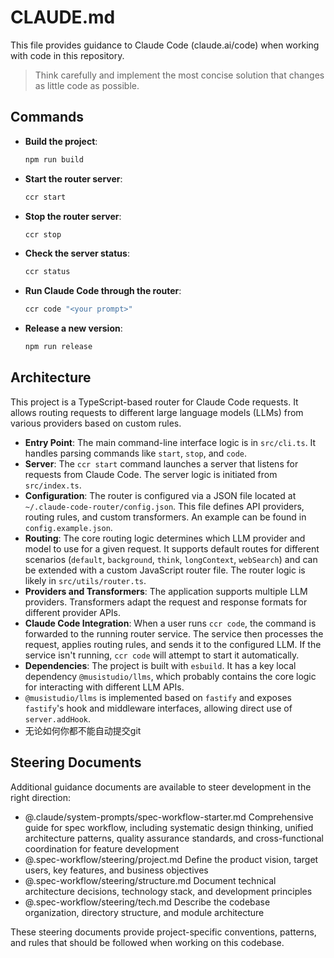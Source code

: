 # CLAUDE.md

This file provides guidance to Claude Code (claude.ai/code) when working with code in this repository.

> Think carefully and implement the most concise solution that changes as little code as possible.

## Commands

- **Build the project**:

    ```bash
    npm run build
    ```

- **Start the router server**:

    ```bash
    ccr start
    ```

- **Stop the router server**:

    ```bash
    ccr stop
    ```

- **Check the server status**:

    ```bash
    ccr status
    ```

- **Run Claude Code through the router**:

    ```bash
    ccr code "<your prompt>"
    ```

- **Release a new version**:

    ```bash
    npm run release
    ```

## Architecture

This project is a TypeScript-based router for Claude Code requests. It allows routing requests to different large language models (LLMs) from various providers based on custom rules.

- **Entry Point**: The main command-line interface logic is in `src/cli.ts`. It handles parsing commands like `start`, `stop`, and `code`.
- **Server**: The `ccr start` command launches a server that listens for requests from Claude Code. The server logic is initiated from `src/index.ts`.
- **Configuration**: The router is configured via a JSON file located at `~/.claude-code-router/config.json`. This file defines API providers, routing rules, and custom transformers. An example can be found in `config.example.json`.
- **Routing**: The core routing logic determines which LLM provider and model to use for a given request. It supports default routes for different scenarios (`default`, `background`, `think`, `longContext`, `webSearch`) and can be extended with a custom JavaScript router file. The router logic is likely in `src/utils/router.ts`.
- **Providers and Transformers**: The application supports multiple LLM providers. Transformers adapt the request and response formats for different provider APIs.
- **Claude Code Integration**: When a user runs `ccr code`, the command is forwarded to the running router service. The service then processes the request, applies routing rules, and sends it to the configured LLM. If the service isn't running, `ccr code` will attempt to start it automatically.
- **Dependencies**: The project is built with `esbuild`. It has a key local dependency `@musistudio/llms`, which probably contains the core logic for interacting with different LLM APIs.
- `@musistudio/llms` is implemented based on `fastify` and exposes `fastify`'s hook and middleware interfaces, allowing direct use of `server.addHook`.
- 无论如何你都不能自动提交git

## Steering Documents

Additional guidance documents are available to steer development in the right direction:

- @.claude/system-prompts/spec-workflow-starter.md Comprehensive guide for spec workflow, including systematic design thinking, unified architecture patterns, quality assurance standards, and cross-functional coordination for feature development
- @.spec-workflow/steering/project.md Define the product vision, target users, key features, and business objectives
- @.spec-workflow/steering/structure.md Document technical architecture decisions, technology stack, and development principles
- @.spec-workflow/steering/tech.md Describe the codebase organization, directory structure, and module architecture

These steering documents provide project-specific conventions, patterns, and rules that should be followed when working on this codebase.
